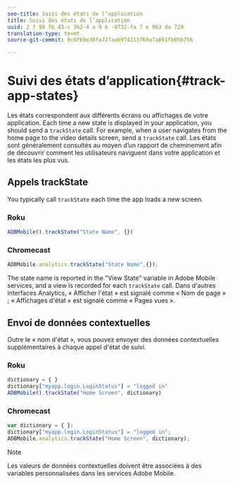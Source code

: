 ```yaml
---
seo-title: Suivi des états de l’application
title: Suivi des états de l’application
uuid: 2 f 98 fb 43-c 362-4 a 9 b -8732-fa 7 e 963 da 729
translation-type: tm+mt
source-git-commit: 9cdf69e30fa727aeb974213769a7ab61fb05b756

---
```



# Suivi des états d’application{#track-app-states}

Les états correspondent aux différents écrans ou affichages de votre application. Each time a new state is displayed in your application, you should send a `trackState` call. For example, when a user navigates from the home page to the video details screen, send a `trackState` call. Les états sont généralement consultés au moyen d’un rapport de cheminement afin de découvrir comment les utilisateurs naviguent dans votre application et les états les plus vus.

## Appels trackState

You typically call `trackState` each time the app loads a new screen.

### Roku

```js
ADBMobile().trackState("State Name", {})
```

### Chromecast

```js
ADBMobile.analytics.trackState("State Name",{});
```

The state name is reported in the "View State" variable in Adobe Mobile services, and a view is recorded for each `trackState` call. Dans d'autres interfaces Analytics, « Afficher l'état » est signalé comme « Nom de page » ; « Affichages d'état » est signalé comme « Pages vues ».

## Envoi de données contextuelles

Outre le « nom d'état », vous pouvez envoyer des données contextuelles supplémentaires à chaque appel d'état de suivi.

### Roku

```js
dictionary = { } 
dictionary["myapp.login.LoginStatus"] = "logged in"  
ADBMobile().trackState("Home Screen", dictionary)
```

### Chromecast

```js
var dictionary = { }; 
dictionary["myapp.login.LoginStatus"] = "logged in"; 
ADBMobile.analytics.trackState("Home Screen", dictionary); 
```

>[!NOTE]
>
>Les valeurs de données contextuelles doivent être associées à des variables personnalisées dans les services Adobe Mobile.

